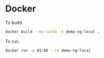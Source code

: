 # Docker

To build.

```bash
docker build --no-cache -t demo-ng:local .
```

To run.

```bash
docker run -p 81:80 --rm demo-ng:local
```